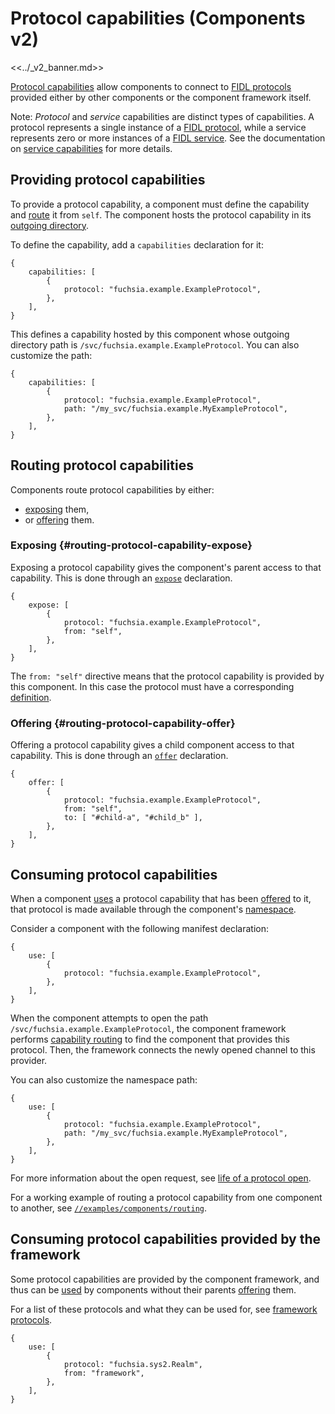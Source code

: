 # Protocol capabilities (Components v2)

<<../_v2_banner.md>>

[Protocol capabilities][glossary-protocol] allow components to
connect to [FIDL protocols][glossary-fidl-protocol] provided either by other
components or the component framework itself.

Note: _Protocol_ and _service_ capabilities are distinct types of
capabilities. A protocol represents a single instance of a
[FIDL protocol][glossary-fidl-protocol], while a service represents zero or
more instances of a [FIDL service][glossary-fidl-service].
See the documentation on [service capabilities][service-capability]
for more details.

## Providing protocol capabilities

To provide a protocol capability, a component must define the capability and
[route](#routing-protocol-capabilities) it from `self`. The component hosts the
protocol capability in its [outgoing directory][glossary-outgoing].

To define the capability, add a `capabilities` declaration for it:

```json5
{
    capabilities: [
        {
            protocol: "fuchsia.example.ExampleProtocol",
        },
    ],
}
```

This defines a capability hosted by this component whose outgoing directory path
is `/svc/fuchsia.example.ExampleProtocol`. You can also customize the path:

```json5
{
    capabilities: [
        {
            protocol: "fuchsia.example.ExampleProtocol",
            path: "/my_svc/fuchsia.example.MyExampleProtocol",
        },
    ],
}
```

## Routing protocol capabilities

Components route protocol capabilities by either:

- [exposing](#routing-protocol-capability-expose) them,
- or [offering](#routing-protocol-capability-offer) them.

### Exposing {#routing-protocol-capability-expose}

Exposing a protocol capability gives the component's parent access to that
capability. This is done through an [`expose`][expose] declaration.

```json5
{
    expose: [
        {
            protocol: "fuchsia.example.ExampleProtocol",
            from: "self",
        },
    ],
}
```

The `from: "self"` directive means that the protocol capability is provided by
this component. In this case the protocol must have a corresponding
[definition](#providing-protocol-capability).

### Offering {#routing-protocol-capability-offer}

Offering a protocol capability gives a child component access to that capability.
This is done through an [`offer`][offer] declaration.

```json5
{
    offer: [
        {
            protocol: "fuchsia.example.ExampleProtocol",
            from: "self",
            to: [ "#child-a", "#child_b" ],
        },
    ],
}
```

## Consuming protocol capabilities

When a component [uses][use] a protocol capability that has been [offered][offer]
to it, that protocol is made available through the component's
[namespace][glossary-namespace].

Consider a component with the following manifest declaration:

```
{
    use: [
        {
            protocol: "fuchsia.example.ExampleProtocol",
        },
    ],
}
```

When the component attempts to open the path
`/svc/fuchsia.example.ExampleProtocol`, the component framework performs
[capability routing][capability-routing] to find the component that provides
this protocol. Then, the framework connects the newly opened channel to this
provider.

You can also customize the namespace path:

```json5
{
    use: [
        {
            protocol: "fuchsia.example.ExampleProtocol",
            path: "/my_svc/fuchsia.example.MyExampleProtocol",
        },
    ],
}
```

For more information about the open request, see
[life of a protocol open][life-of-a-protocol-open].

For a working example of routing a protocol capability from one component to
another, see [`//examples/components/routing`][routing-example].

## Consuming protocol capabilities provided by the framework

Some protocol capabilities are provided by the component framework, and thus
can be [used][use] by components without their parents [offering][offer] them.

For a list of these protocols and what they can be used for, see
[framework protocols][framework-protocols].

```json5
{
    use: [
        {
            protocol: "fuchsia.sys2.Realm",
            from: "framework",
        },
    ],
}
```

[capability-routing]: /docs/concepts/components/v2/component_manifests.md#capability-routing
[expose]: /docs/concepts/components/v2/component_manifests.md#expose
[framework-protocols]: /docs/concepts/components/v2/component_manifests.md#framework-protocols
[glossary-fidl]: /docs/glossary.md#fidl
[glossary-fidl-protocol]: /docs/glossary.md#protocol
[glossary-fidl-service]: /docs/glossary.md#service
[glossary-namespace]: /docs/glossary.md#namespace
[glossary-outgoing]: /docs/glossary.md#outgoing-directory
[glossary-protocol]: /docs/glossary.md#protocol-capability
[life-of-a-protocol-open]: /docs/concepts/components/v2/life_of_a_protocol_open.md
[offer]: /docs/concepts/components/v2/component_manifests.md#offer
[routing-example]: /examples/components/routing
[service-capability]: /docs/concepts/components/v2/capabilities/service.md
[use]: /docs/concepts/components/v2/component_manifests.md#use
